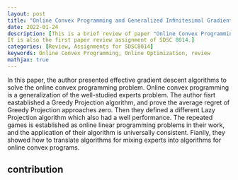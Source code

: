 ```yaml
---
layout: post
title: "Online Convex Programming and Generalized Inﬁnitesimal Gradient Ascent"
date: 2022-01-24
description: [This is a brief review of paper "Online Convex Programming and Generalized Inﬁnitesimal Gradient Ascent",
It is also the first paper review assignment of SDSC 8014.]
categories: [Review, Assignments for SDSC8014]
keywords: Online Convex Programming, Online Optimization, review
mathjax: true
---
```


In this paper, the author presented effective gradient descent algorithms to solve the online convex programming problem. 
Online convex programming is a generalization of the well-studied experts problem. The author fisrt eastablished a Greedy 
Projection algorithm, and prove the average regret of Greedy Projection approaches zero. Then they defined a different 
Lazy Projection algorithm which also had a well performance. The repeated games is established as online linear programming 
problems in their work, and the application of their algorithm is universally consistent. Fianlly, they showed how to 
translate algorithms for mixing experts into algorithms for online convex programs.

## contribution

